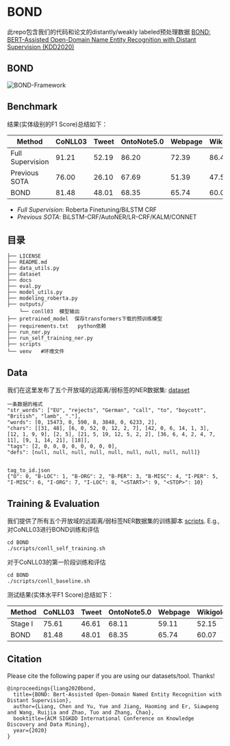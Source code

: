 # BOND
此repo包含我们的代码和论文的distantly/weakly labeled预处理数据 [BOND: BERT-Assisted Open-Domain Name Entity Recognition with Distant Supervision (KDD2020)](https://arxiv.org/abs/2006.15509)

## BOND

![BOND-Framework](docs/bond.png)

## Benchmark
结果(实体级别的F1 Score)总结如下：

| Method | CoNLL03 | Tweet | OntoNote5.0 | Webpage | Wikigold |
| ------ | ------- | ----- | ----------- | ------- | -------- |
| Full Supervision  | 91.21 | 52.19 | 86.20 | 72.39 | 86.43 |
| Previous SOTA | 76.00 | 26.10 | 67.69 | 51.39 | 47.54 |
| BOND | 81.48 | 48.01 | 68.35 | 65.74 | 60.07 |

- *Full Supervision*: Roberta Finetuning/BiLSTM CRF
- *Previous SOTA*: BiLSTM-CRF/AutoNER/LR-CRF/KALM/CONNET


## 目录
```buildoutcfg
├── LICENSE
├── README.md
├── data_utils.py
├── dataset
├── docs
├── eval.py
├── model_utils.py
├── modeling_roberta.py
├── outputs/
    └── conll03  模型输出
├── pretrained_model  保存transformers下载的预训练模型
├── requirements.txt   python依赖
├── run_ner.py
├── run_self_training_ner.py
├── scripts
└── venv   #环境文件
```

## Data
我们在这里发布了五个开放域的远距离/弱标签的NER数据集: [dataset](dataset)
```buildoutcfg
一条数据的格式
"str_words": ["EU", "rejects", "German", "call", "to", "boycott", "British", "lamb", "."], 
"words": [0, 15473, 0, 590, 8, 3848, 0, 6233, 2], 
"chars": [[31, 48], [6, 0, 52, 0, 12, 2, 7], [42, 0, 6, 14, 1, 3], [12, 1, 9, 9], [2, 5], [21, 5, 19, 12, 5, 2, 2], [36, 6, 4, 2, 4, 7, 11], [9, 1, 14, 21], [18]], 
"tags": [2, 0, 0, 0, 0, 0, 0, 0, 0], 
"defs": [null, null, null, null, null, null, null, null, null]}


tag_to_id.json
{"O": 0, "B-LOC": 1, "B-ORG": 2, "B-PER": 3, "B-MISC": 4, "I-PER": 5, "I-MISC": 6, "I-ORG": 7, "I-LOC": 8, "<START>": 9, "<STOP>": 10}
```
## Training & Evaluation

我们提供了所有五个开放域的远距离/弱标签NER数据集的训练脚本 [scripts](scripts). E.g., 对CoNLL03进行BOND训练和评估
```
cd BOND
./scripts/conll_self_training.sh
```
对于CoNLL03的第一阶段训练和评估
```
cd BOND
./scripts/conll_baseline.sh
```
测试结果(实体水平F1 Score)总结如下：

| Method | CoNLL03 | Tweet | OntoNote5.0 | Webpage | Wikigold |
| ------ | ------- | ----- | ----------- | ------- | -------- |
| Stage I| 75.61   | 46.61 | 68.11       | 59.11   | 52.15    |
| BOND   | 81.48   | 48.01 | 68.35       | 65.74   | 60.07    |


## Citation

Please cite the following paper if you are using our datasets/tool. Thanks!

```
@inproceedings{liang2020bond,
  title={BOND: Bert-Assisted Open-Domain Named Entity Recognition with Distant Supervision},
  author={Liang, Chen and Yu, Yue and Jiang, Haoming and Er, Siawpeng and Wang, Ruijia and Zhao, Tuo and Zhang, Chao},
  booktitle={ACM SIGKDD International Conference on Knowledge Discovery and Data Mining},
  year={2020}
}
```
